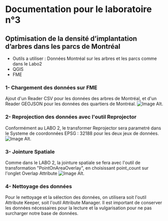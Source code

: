 # Documentation pour le laboratoire n°3
## Optimisation de la densité d’implantation d’arbres dans les parcs de Montréal

- Outils a utiliser : Données Montréal sur les arbres et les parcs comme dans le Labo2
- QGIS
- FME

### 1- Chargement des données sur FME
Ajout d'un Reader CSV pour les données des arbres de Montréal, et d'un Reader GEOJSON pour les données des quartiers de Montréal.
![Image Alt]().

### 2- Reprojection des données avec l'outil Reprojector
Conformément au LABO 2, le transformer Reprojector sera parametré dans le Systeme de coordonnées EPSG : 32188 pour les deux jeux de données.
![Image Alt]().

### 3- Jointure Spatiale
Comme dans le LABO 2, la jointure spatiale se fera avec l'outil de transformation "PointOnAreaOverlay", en choisissant point_count sur l'onglet Overlap Attribute
![Image Alt]().

### 4- Nettoyage des données
Pour le nettoyage et la sélection des données, on utilisera soit l'outil Attribute Keeper, soit l'outil Attribute Manager. Il est important de conserver les données nécessaires pour la lecture et la vulgarisation pour ne pas surcharger notre base de données.
